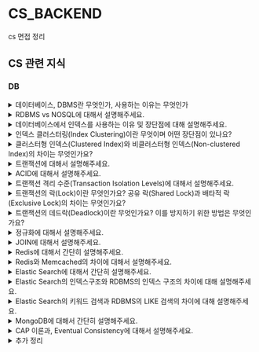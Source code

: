 # CS_BACKEND
cs 면접 정리

## CS 관련 지식

### DB

<details>
  <summary>데이터베이스, DBMS란 무엇인가, 사용하는 이유는 무엇인가</summary>
  </br>
  <p>DB (데이터베이스)는 체계적으로 구성된 데이터의 모임을 말합니다. 데이터는 컴퓨터에서 처리할 수 있는 숫자, 문자, 이미지, 음성 등의 형태가 있으며, 데이터베이스는 이러한 데이터들이 저장, 관리, 처리되는 공간입니다.</p>
  <p>DBMS는 데이터베이스 관리 시스템으로, 여러 사용자가 DB에 접근, 사용할 수 있도록 해주는 소프트웨어</p>
  <p>파일 시스템의 단점을 보완하여 데이터의 중복, 검색 등의 문제를 해결하기 위해서 사용</p>
</details>

<details>
  <summary>RDBMS vs NOSQL에 대해서 설명해주세요.</summary>
  </br>
  <p>RDBMS는 데이터베이스를 이루는 객체들의 릴레이션을 통해서 데이터를 저장하는 데이터베이스입니다. SQL을 사용해 데이터의 저장, 질의, 수정, 삭제를 할 수 있으며 데이터를 효율적으로 보관하는 것을 목적으로 하고 구조화가 굉장히 중요합니다.</p>
  <p>장점으로는 명확한 데이터 구조를 보장하고, 중복을 피할 수 있습니다.</p>
  <p>NOSQL은 RDBMS에 비해 자유로운 형태로 데이터를 저장합니다. 또한 수평확장을 할 수 있고 분산처리를 지원합니다. 다양한 형태의 NOSQL 데이터베이스가 있고, 대표적으로 key-value store, bigtable, dynamo, document db, graph db 등이 있습니다.</p>
  <p>둘은 대체될 수 있는 것이 아니고, 각각 필요한 시점에 적절히 선택해서 사용해야 합니다. 둘 다 같이쓰는 상호보완적인 존재가 될 수도 있습니다.</p>
</details>


<details>
  <summary>데이터베이스에서 인덱스를 사용하는 이유 및 장단점에 대해 설명해주세요.</summary>
  </br>
  <p>데이터베이스에서 인덱스를 사용하는 이유는 검색성능을 향상시키기 위함입니다.</p>
  <p>하지만 검색성능을 실질적으로 향상시키기 위해서는 해당 쿼리가 index를 사용하는지, 카디널리티, Selectivity 같은 요소들이 고려된 인덱스가 생성되어야 합니다.</p>
  <p>인덱스는 보통 B-트리(B-Tree)나 해시(Hash) 등의 자료구조를 사용하여 구현됩니다. B-트리 인덱스는 범위 검색에 뛰어나고, 해시 인덱스는 등값 검색에 효과적입니다.</p>
  <p>일반적인 경우의 장점으로는 빠른 검색 성능을 들 수 있습니다.</p>
  <p>일반적인 경우의 단점으로는 인덱스를 구성하는 비용 즉, 추가, 수정, 삭제 연산시에 인덱스를 형성하기 위한 추가적인 연산이 수행됩니다.인덱스를 생성하면 디스크 공간과 추가적인 쓰기 연산이 필요하므로, 인덱스를 너무 많이 사용하면 오히려 성능이 저하될 수 있습니다. 또한 인덱스가 자주 업데이트되는 경우에는 오버헤드가 발생할 수 있습니다. </p>
  <p>따라서, 인덱스를 생성할 때에는 트레이드 오프 관계에 놓여있는 요소들을 종합적으로 고려하여 생성해야합니다.</p>
</details>

<details>
  <summary>인덱스 클러스터링(Index Clustering)이란 무엇이며 어떤 장단점이 있나요?</summary>
  </br>
  <p>인덱스 클러스터링(Index Clustering)은 데이터베이스에서 인덱스와 데이터가 물리적으로 동일한 영역에 저장되는 것을 의미합니다. 즉, 클러스터형 인덱스(Clustered Index)를 생성하면 인덱스 키의 값을 기준으로 데이터가 정렬되어 저장됩니다.</p>
  <p> 장점
    <ul>
      <li>테이블에 대한 클러스터형 인덱스는 하나만 생성할 수 있습니다. 따라서 테이블에 대해 자주 사용되는 여러 개의 쿼리가 있다면, 하나의 클러스터형 인덱스로 모두 처리할 수 없을 수 있습니다.</li>
      <li>클러스터형 인덱스의 키 값이 변경되는 경우, 해당 레코드를 다시 정렬해야 하기 때문에 비용이 많이 듭니다. 따라서 키 값이 자주 변경되는 테이블에서는 클러스터형 인덱스를 사용하는 것이 적합하지 않을 수 있습니다.</li>
      <li>클러스터형 인덱스를 사용하면 인덱스 키의 값에 따라 데이터가 정렬되어 저장되기 때문에, 키 값의 분포가 균등하지 않은 경우 인덱스의 효율성이 떨어질 수 있습니다.</li>
    </ul>
  </p>
  <p> 단점
    <ul>
      <li>데이터베이스에서 인덱스를 검색할 때 물리적인 I/O 비용이 감소합니다. 클러스터형 인덱스는 인덱스 키의 값을 기준으로 데이터가 정렬되어 저장되기 때문에 검색 시 빠르게 찾을 수 있습니다.</li>
      <li>범위 검색(Range Scan)의 성능이 향상됩니다. 클러스터형 인덱스는 인덱스 키의 값에 따라 데이터가 정렬되어 저장되기 때문에 범위 검색 시 효율적으로 처리할 수 있습니다.</li>
    </ul>
  </p>
  <p>어떤 인덱스를 사용할지 선택하는 것은 해당 테이블에 대한 데이터의 사용 패턴에 따라 달라질 수 있습니다. 검색 작업이 빈번하고 대량의 데이터가 저장된 경우 클러스터형 인덱스를 사용하는 것이 적합하며, 검색 작업보다는 데이터 수정, 삭제, 추가 등의 작업이 빈번하게 발생하는 경우에는 비클러스터형 인덱스를 사용하는 것이 적합합니다.</p>
</details>

<details>
  <summary>클러스터형 인덱스(Clustered Index)와 비클러스터형 인덱스(Non-clustered Index)의 차이는 무엇인가요?</summary>
  </br>
  <p>데이터베이스에서 인덱스를 사용하는 이유는 검색성능을 향상시키기 위함입니다.</p>
  <p>
    <ul>
      <li>클러스터형 인덱스: 테이블의 모든 데이터를 지정된 칼럼 기준으로 정렬하여 저장하는 인덱스입니다. 이 때 지정된 칼럼은 유일한 값을 가져야 합니다. 클러스터형 인덱스는 테이블 당 하나만 생성할 수 있으며, 테이블 자체가 인덱스를 형성하므로 데이터베이스에서 매우 빠른 검색 속도를 제공합니다.</li>
      <li>비클러스터형 인덱스: 인덱스가 지정된 칼럼을 기준으로 데이터를 정렬하지만, 데이터 자체는 인덱스와 별도의 영역에 저장됩니다. 이 때 지정된 칼럼은 유일한 값을 가질 필요가 없습니다. 하나의 테이블에 여러 개의 비클러스터형 인덱스를 생성할 수 있으며, 인덱스를 사용하여 데이터를 찾는 데 시간이 더 걸릴 수 있지만, 데이터의 추가, 수정, 삭제 등의 작업이 발생했을 때 클러스터형 인덱스보다 더 빠르게 처리됩니다.</li>
    </ul>
  </p>
  <p>어떤 인덱스를 사용할지 선택하는 것은 해당 테이블에 대한 데이터의 사용 패턴에 따라 달라질 수 있습니다. 검색 작업이 빈번하고 대량의 데이터가 저장된 경우 클러스터형 인덱스를 사용하는 것이 적합하며, 검색 작업보다는 데이터 수정, 삭제, 추가 등의 작업이 빈번하게 발생하는 경우에는 비클러스터형 인덱스를 사용하는 것이 적합합니다.</p>
</details>

<details>
  <summary>트랜잭션에 대해서 설명해주세요.</summary>
  </br>
  <p>트랜잭션이란 데이터베이스의 상태를 변화시키는 하나의 논리적인 작업 단위라고 할 수 있으며, 트랜잭션에는 여러개의 연산이 수행될 수 있습니다.</p>
  <p>트랜잭션은 수행중에 한 작업이라도 실패하면 전부 실패하고, 모두 성공해야 성공이라고 할 수 있습니다.</p>
  <p> 트랜잭션은 데이터베이스에서 데이터의 일관성과 무결성을 보장하는 데 필수적인 개념이며, 데이터베이스에서 데이터를 안전하게 처리하기 위해서 반드시 사용되어야 합니다.</p>
</details>

<details>
  <summary>ACID에 대해서 설명해주세요.</summary>
  </br>
  <p>ACID는 트랜잭션이 안전하게 수행된다는 것을 보장하기 위한 성질입니다.</p>
  <p>
    <ul>
      <li>Atomicity(원자성): 트랜잭션의 연산은 모든 연산이 완벽히 수행되어야 하며, 한 연산이라도 실패하면 트랜잭션은 실패해야 합니다.</li>
      <li>Consistency(일관성): 트랜잭션은 유효한 상태로만 변경될 수 있습니다. DB 규칙, 조건 등을 지켜야한다.</li>
      <li>Isolation(고립성): 트랜잭션은 동시에 실행될 경우 다른 트랜잭션에 의해 영향을 받지 않고 독립적으로 실행되어야 합니다.</li>
      <li>Durability(내구성): 트랜잭션이 커밋된 이후에는 시스템 오류가 발생하더라도 커밋된 상태로 유지되는 것을 보장해야 합니다. (일반적으로 비휘발성 메모리에 데이터가 저장되는 것을 의미)</li>
    </ul>
  </p>
</details>

<details>
  <summary>트랜잭션 격리 수준(Transaction Isolation Levels)에 대해서 설명해주세요.</summary>
  </br>
  <p>트랜잭션 격리 수준(Transaction Isolation Level)은 여러 개의 트랜잭션이 동시에 실행될 때, 각 트랜잭션이 다른 트랜잭션의 영향을 받는 정도를 나타내는 개념입니다. 데이터베이스 시스템은 트랜잭션 격리 수준을 설정하여 데이터의 일관성과 무결성을 유지하면서 동시성을 향상시킵니다.</p>
  <p>
    <ul>
      <li>READ UNCOMMITTED: 다른 트랜잭션에서 커밋되지 않은 내용도 참조할 수 있다.</li>
      <li>READ COMMITTED: 다른 트랜잭션에서 커밋된 내용만 참조할 수 있다.</li>
      <li>REPEATABLE READ: 트랜잭션에 진입하기 이전에 커밋된 내용만 참조할 수 있다.</li>
      <li>SERIALIZABLE: 트랜잭션에 진입하면 락을 걸어 다른 트랜잭션이 접근하지 못하게 한다. 모든 트랜잭션을 순차적으로 실행하는 것처럼 동작합니다.(성능 매우 떨어짐)</li>
    </ul>
  </p>
</details>

<details>
  <summary>트랜잭션의 락(Lock)이란 무엇인가요? 공유 락(Shared Lock)과 배타적 락(Exclusive Lock)의 차이는 무엇인가요?</summary>
  </br>
  <p>트랜잭션에서 락(Lock)은 동시에 여러 트랜잭션이 같은 데이터에 접근할 때, 데이터의 일관성과 무결성을 유지하기 위해 사용되는 기술입니다. 트랜잭션이 데이터에 락을 걸면, 다른 트랜잭션은 그 데이터를 변경하거나 접근할 수 없게 됩니다.</p>
  <p>공유 락(Shared Lock)은 여러 트랜잭션이 동시에 데이터를 읽을 수 있는 락입니다. 여러 트랜잭션이 동시에 같은 데이터에 접근할 수 있지만, 그 데이터를 변경할 수 없습니다. 공유 락을 사용하는 경우 데이터베이스는 데이터의 일관성을 유지하면서 여러 트랜잭션이 동시에 데이터를 읽을 수 있도록 합니다.</p>
  <p>배타적 락(Exclusive Lock)은 특정 트랜잭션이 데이터를 읽고 쓸 수 있는 락입니다. 배타적 락을 건 트랜잭션이 해당 데이터를 사용 중일 때, 다른 트랜잭션은 그 데이터를 읽거나 쓸 수 없습니다. 배타적 락을 사용하는 경우 데이터베이스는 데이터의 무결성을 보장하기 위해 여러 트랜잭션들이 동시에 데이터를 변경하는 것을 방지합니다.</p>
</details>

<details>
  <summary>트랜잭션의 데드락(Deadlock)이란 무엇인가요? 이를 방지하기 위한 방법은 무엇인가요?</summary>
  </br>
  <p>데드락(Deadlock)은 두 개 이상의 트랜잭션이 서로 상대방이 가지고 있는 락을 기다리며 무한히 대기하는 상황을 말합니다. 이러한 상황에서는 어떤 트랜잭션도 진행되지 못하며, 시스템의 성능 저하나 데이터 불일치 문제를 일으킬 수 있습니다.</p>
  <p>데드락을 방지하기 위한 방법은 크게 두 가지가 있습니다. 첫 번째 방법은 트랜잭션들이 데이터베이스 객체에 접근하는 순서를 일관성 있게 유지하는 것입니다. 이를 위해서는 트랜잭션들이 데이터베이스 객체에 접근할 때 일정한 순서로 접근하도록 강제하는 방법이 있습니다. 두 번째 방법은 트랜잭션들이 필요한 데이터베이스 객체를 사용할 때 락을 설정하는 순서를 일관성 있게 유지하는 것입니다. 이를 위해서는 모든 트랜잭션에서 데이터베이스 객체에 접근할 때 일정한 순서로 락을 설정하도록 강제하는 방법이 있습니다.</p>
</details>


<details>
  <summary>정규화에 대해서 설명해주세요.</summary>
  </br>
  <p>정규화는 데이터의 중복방지, 무결성을 충족시키기 위해 데이터베이스를 설계하는 것을 의미합니다.</p>
  <p>데이터베이스 설계 시에는 데이터 중복성을 최소화하고 일관성을 유지하는 것이 중요한데, 이를 위해서는 각 데이터 요소가 중복되지 않도록 테이블을 분리하고, 각각의 테이블 간에 관계를 설정해야 합니다. 이러한 과정에서 정규화를 수행합니다.</p>
   <p>
    <ul>
      <li>제1정규화(1NF) : 테이블의 각 필드는 원자값(Atomic value)만을 포함하도록 분해합니다.</li>
      <li>제2정규화(2NF) : 테이블의 모든 필드가 기본 키에 대해 완전 함수 종속( Fully functional dependency)을 갖도록 테이블을 분해합니다.</li>
      <li>제3정규화(3NF) : 테이블에서 이행적 함수 종속(Transitive dependency)이 존재하지 않도록 테이블을 분해합니다.</li>
    </ul>
  </p>
</details>

<details>
  <summary>JOIN에 대해서 설명해주세요.</summary>
  </br>
  <p>JOIN은 두 개 이상의 테이블에서 데이터를 검색하거나 결합하는 방법입니다. JOIN은 데이터베이스에서 가장 많이 사용되는 연산 중 하나이며, 테이블 간 관계를 사용해 데이터를 가져오는 데 사용됩니다.</p>
  <p>JOIN은 일반적으로 두 가지 방법으로 수행됩니다. 첫 번째 방법은 Nested Loop Join입니다. 이 방법은 두 테이블을 루프로 반복하고 조건을 충족하는 행을 찾아 조인합니다. 두 번째 방법은 Hash Join입니다. 이 방법은 두 테이블을 해시 함수를 사용해 조인합니다. 해시 함수는 데이터의 일부를 사용해 키를 만들고 이를 사용해 테이블을 연결합니다.</p>
</details>


<details>
  <summary>Redis에 대해서 간단히 설명해주세요.</summary>
  </br>
  <p>Redis는 메모리 기반의 Key-Value 형태의 오픈소스 데이터베이스이며, NoSQL 데이터베이스의 일종입니다. 데이터를 디스크가 아닌 메모리에 저장하기 때문에 속도가 빠르며, 데이터 처리 속도가 빠르다는 장점이 있습니다.</p>
    <p>특징
    <ul>
      <li>In-Memory 데이터베이스: 데이터를 메모리에 저장하기 때문에 처리 속도가 매우 빠르며, 캐시로 많이 사용됩니다.</li>
      <li>다양한 데이터 타입 지원: 문자열(String), 리스트(List), 셋(Set), 정렬된 셋(Sorted Set), 해시(Hash) 등 다양한 데이터 타입을 지원합니다.</li>
      <li>높은 가용성(High Availability): 마스터-슬레이브 복제 기능을 지원하여, 마스터 노드가 다운되었을 때 자동으로 슬레이브 노드가 마스터 역할을 대신 수행할 수 있습니다.
      </li>
      <li>데이터 영속화(Persistence): RDB와 AOF 방식을 지원하여, 데이터의 영속성을 보장합니다.</li>
    </ul>
  </p>
  <p>스프링에서는 세션을 관리하거나, 캐싱을 하는데에 자주 사용되는 것으로 알고 있습니다.</p>
</details>

<details>
  <summary>Redis와 Memcached의 차이에 대해서 설명해주세요.</summary>
  </br>
  <p>Redis는 싱글 스레드 기반으로 동작하고, Memcached는 멀티스레드를 지원해서 멀티 프로세싱이 가능합니다.</p>
  <p>Redis는 다양한 자료구조를 지원하고, Memcached는 문자열 형태로만 저장합니다.</p>
  <p>Redis는 여러 용도로 사용할 수 있도록 다양한 기능을 지원합니다.</p>
  <p>Redis는 스냅샷, AOF 로그를 통해서 데이터 복구가 가능합니다.</p>
</details>

<details>
  <summary>Elastic Search에 대해서 간단히 설명해주세요.</summary>
  </br>
  <p>Elastic Search는 자바로 개발된 오픈소스 검색엔진 입니다. 보통 단독으로 사용하기보다는 ELK 스택이라고 부르는 Logstash, Kibana, Beats를 추가적으로 사용합니다.</p>
  <p>Inverted Index 구조로 데이터를 저장해서, 전문(Full-text) 검색시에 RDBMS에 비해 뛰어난 성능을 보장합니다.</p>
  <p>다양한 용도로 사용할 수 있습니다. (데이터 저장, 문서 검색, 위치 검색, 머신 러닝 기반 검색, 로그 분석, 보안 감사 분석 등)</p>
</details>

<details>
  <summary>Elastic Search의 인덱스구조와 RDBMS의 인덱스 구조의 차이에 대해 설명해주세요.</summary>
  </br>
  <p>Elastic Search는 Inverted-Index 구조로 데이터를 저장합니다. 이는 책의 색인을 생각해보면 쉬운데, 특정 단어가 출현하는 doc을 저장하는 것입니다. 반면 RDBMS는 B-Tree와 그와 유사한 인덱스를 사용합니다. 데이터가 어디에 존재하는지 어떤 순서로 저장하는 지의 차이라고 생각합니다. RDBMS에도 다양한 인덱스 구조가 있으나 여기서 예로 든 것은 B-Tree 인덱스입니다.</p>
</details>

<details>
  <summary>Elastic Search의 키워드 검색과 RDBMS의 LIKE 검색의 차이에 대해 설명해주세요.</summary>
  </br>
  <p>Elastic Search의 키워드 검색은 document를 저장할 때 수행하는 알고리즘과 동일한 알고리즘으로 키워드를 분리합니다. 그 중에서 랭킹알고리즘을 통해서 가장 유사한 순서대로 결과를 나타냅니다.</p>
  <p>RDBMS에서의 LIKE 검색은 와일드카드로 시작하지 않는 경우에만 인덱스를 사용하고 나머지 경우는 전체를 탐색하기 때문에 상대적으로 느립니다.</p>
</details>

<details>
  <summary>MongoDB에 대해서 간단히 설명해주세요.</summary>
  </br>
  <p></p>
</details>

<details>
  <summary>CAP 이론과, Eventual Consistency에 대해서 설명해주세요.</summary>
  </br>
  <p>CAP 이론은 분산 환경에서 모두를 만족하는 시스템은 없다는 이론입니다.</p>
  <p>
    <ul>
      <li>Consitenty(일관성): ACID의 일관성과는 약간 다릅니다. 모든 노드가 같은 시간에 같은 데이터를 보여줘야 한다는 것입니다.</li>
      <li>Availability(가용성): 모든 동작에 대한 응답이 리턴되어야 합니다.</li>
      <li>Partition Tolerance(분할 내성): 시스템 일부가 네트워크에서 연결이 끊기더라도 동작해야 합니다.</li>
    </ul>
  </p>
  <p>CAP는 해당 시스템이 이거다 하고 말하기 곤란한게 어떻게 클러스터링 하느냐에 따라 달라질 수 있습니다. 그렇기 때문에 어떤 전략을 취할 때 어떤 것을 선택했는가를 잘 알아야 합니다. (단순히 MySQL이 CA입니다. 보다는 어떤 이유로 CA인지 근거를 생각해보기) 그리고 어느정도 한계가 있는 이론이고 PACELC 이론이라고 또 있습니다.</p>
  <p>Eventual Consistency는 이 Consistency를 보장해주지 못하기 때문에 나온 개념으로, Consistency를 완전히 보장하지는 않지만, 결과적으로 언젠가는 Conssistency가 보장됨을 의미합니다.</p>
</details>


<details>
  <summary>추가 정리</summary>
쿼리 튜닝(Query tuning)이란 무엇이며 어떤 방법이 있는가요?
데이터베이스 백업과 복구에 대해 설명해주세요.
데이터베이스 보안에 대해 설명해주세요.
SQL Injection이란 무엇이며 어떻게 방지할 수 있나요?
데이터베이스 트리거(Trigger)란 무엇이며 어떤 경우에 사용하나요?
데이터베이스 뷰(View)란 무엇이며 어떤 경우에 사용하나요?
데이터베이스 샤딩(Sharding)이란 무엇이며 어떤 장단점이 있나요?
데이터베이스 파티셔닝(Partitioning)이란 무엇이며 어떤 경우에 사용하나요?
데이터베이스 쿼리(Query) 최적화에 대해 설명해주세요.
OLTP(Online Transaction Processing)와 OLAP(Online Analytical Processing)의 차이점은 무엇인가요?
데이터베이스 스키마(Schema)란 무엇이며 어떤 경우에 사용하나요?
데이터베이스 복제(Replication)란 무엇이며 어떤 경우에 사용하나요?
Table과 View의 차이
DB Key 종류 및 의미
</details>
